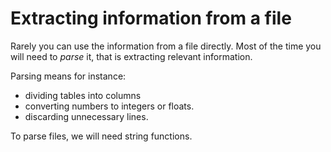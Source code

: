 
# Extracting information from a file

Rarely you can use the information from a file directly. Most of the time you will need to *parse* it, that is extracting relevant information.

Parsing means for instance:

* dividing tables into columns
* converting numbers to integers or floats.
* discarding unnecessary lines.

To parse files, we will need string functions.